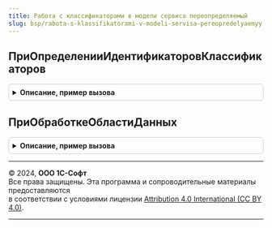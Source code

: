 ```yaml
---
title: Работа с классификаторами в модели сервиса переопределяемый
slug: bsp/rabota-s-klassifikatorami-v-modeli-servisa-pereopredelyaemyy
---
```



## ПриОпределенииИдентификаторовКлассификаторов
<details style="margin: 1em 0; padding: 0.5em; border: 1px solid #ccc; border-radius: 6px;">

<summary style="font-weight: bold; cursor: pointer;">Описание, пример вызова</summary>

```bsl

// Определяет идентификаторы классификаторов, которые в обязательном порядке должны
// быть включены в манифест конфигурации для Менеджера сервиса. Заполнять реализацию
// метода имеет смысл в случае, если загрузка классификатора зависит от настроек
// конфигурации (функциональных опций, констант и т.д.).
//
// Параметры:
//  Идентификаторы - Массив из Строка - идентификатор классификатора для добавления в манифест.
//
// Пример:
//	Идентификаторы.Добавить("CentralBankRefinancingRate");
//
//@skip-warning
Процедура ПриОпределенииИдентификаторовКлассификаторов(Идентификаторы) Экспорт
```

Пример вызова
```bsl
РаботаСКлассификаторамиВМоделиСервисаПереопределяемый.ПриОпределенииИдентификаторовКлассификаторов(Идентификаторы) 
```
</details>

## ПриОбработкеОбластиДанных
<details style="margin: 1em 0; padding: 0.5em; border: 1px solid #ccc; border-radius: 6px;">

<summary style="font-weight: bold; cursor: pointer;">Описание, пример вызова</summary>

```bsl

// Переопределяются алгоритмы обработки области после загрузки поставляемых данных
// классификаторов.
//
// Параметры:
//  Идентификатор           - Строка - идентификатор классификатора в сервисе классификаторов.
//                            Определяется в процедуре ПриДобавленииКлассификаторов;
//  Версия                  - Число - номер загруженной версии;
//  ДополнительныеПараметры - Структура - содержит дополнительные параметры обработки,
//                            которые были заполнены в переопределяемом методе
//                            РаботаСКлассификаторамиПереопределяемый.ПриЗагрузкеКлассификатора
//                            и в методе ИнтеграцияПодсистемБИП.ПриЗагрузкеКлассификатора.
//
// Пример:
//	Если Идентификатор = "CentralBankRefinancingRate" Тогда
//		Документы.КомпенсацияЗаЗадержкуЗарплаты.ПерерасчетКомпенсацияЗаЗадержкуЗарплаты();
//	КонецЕсли;
//
//@skip-warning
Процедура ПриОбработкеОбластиДанных(Идентификатор, Версия, ДополнительныеПараметры) Экспорт
```

Пример вызова
```bsl
РаботаСКлассификаторамиВМоделиСервисаПереопределяемый.ПриОбработкеОбластиДанных(Идентификатор, Версия, ДополнительныеПараметры) 
```
</details>

---

© 2024, **ООО 1С-Софт**  
Все права защищены. Эта программа и сопроводительные материалы предоставляются  
в соответствии с условиями лицензии [Attribution 4.0 International (CC BY 4.0)](https://creativecommons.org/licenses/by/4.0/legalcode).

---
